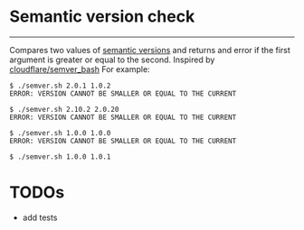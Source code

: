# Semantic version check
---
Compares two values of [semantic versions](http://semver.org/) and returns and error if the first argument is greater or equal to the second. Inspired by [cloudflare/semver_bash](https://github.com/cloudflare/semver_bash)
For example:
```
$ ./semver.sh 2.0.1 1.0.2
ERROR: VERSION CANNOT BE SMALLER OR EQUAL TO THE CURRENT

$ ./semver.sh 2.10.2 2.0.20
ERROR: VERSION CANNOT BE SMALLER OR EQUAL TO THE CURRENT

$ ./semver.sh 1.0.0 1.0.0
ERROR: VERSION CANNOT BE SMALLER OR EQUAL TO THE CURRENT

$ ./semver.sh 1.0.0 1.0.1
```

# TODOs
- add tests
